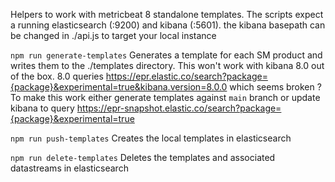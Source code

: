Helpers to work with metricbeat 8 standalone templates.
The scripts expect a running elasticsearch (:9200) and kibana (:5601). the kibana basepath can be changed in ./api.js to target your local instance

`npm run generate-templates`
Generates a template for each SM product and writes them to the ./templates directory.
This won't work with kibana 8.0 out of the box. 8.0 queries https://epr.elastic.co/search?package={package}&experimental=true&kibana.version=8.0.0
which seems broken ? To make this work either generate templates against `main` branch or update kibana to query https://epr-snapshot.elastic.co/search?package={package}&experimental=true

`npm run push-templates`
Creates the local templates in elasticsearch

`npm run delete-templates`
Deletes the templates and associated datastreams in elasticsearch
